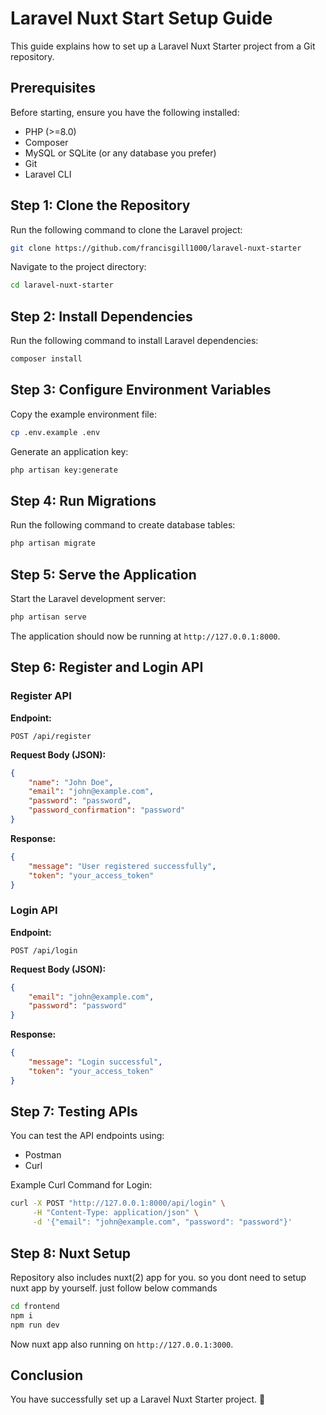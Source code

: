 # Laravel Nuxt Start Setup Guide

This guide explains how to set up a Laravel Nuxt Starter project from a Git repository.

## Prerequisites

Before starting, ensure you have the following installed:
- PHP (>=8.0)
- Composer
- MySQL or SQLite (or any database you prefer)
- Git
- Laravel CLI

## Step 1: Clone the Repository

Run the following command to clone the Laravel project:
```bash
git clone https://github.com/francisgill1000/laravel-nuxt-starter
```

Navigate to the project directory:
```bash
cd laravel-nuxt-starter
```

## Step 2: Install Dependencies

Run the following command to install Laravel dependencies:
```bash
composer install
```

## Step 3: Configure Environment Variables

Copy the example environment file:
```bash
cp .env.example .env
```

Generate an application key:
```bash
php artisan key:generate
```

## Step 4: Run Migrations

Run the following command to create database tables:
```bash
php artisan migrate
```

## Step 5: Serve the Application

Start the Laravel development server:
```bash
php artisan serve
```

The application should now be running at `http://127.0.0.1:8000`.

## Step 6: Register and Login API

### Register API
**Endpoint:**
```
POST /api/register
```

**Request Body (JSON):**
```json
{
    "name": "John Doe",
    "email": "john@example.com",
    "password": "password",
    "password_confirmation": "password"
}
```

**Response:**
```json
{
    "message": "User registered successfully",
    "token": "your_access_token"
}
```

### Login API
**Endpoint:**
```
POST /api/login
```

**Request Body (JSON):**
```json
{
    "email": "john@example.com",
    "password": "password"
}
```

**Response:**
```json
{
    "message": "Login successful",
    "token": "your_access_token"
}
```

## Step 7: Testing APIs

You can test the API endpoints using:
- Postman
- Curl

Example Curl Command for Login:
```bash
curl -X POST "http://127.0.0.1:8000/api/login" \
     -H "Content-Type: application/json" \
     -d '{"email": "john@example.com", "password": "password"}'
```



## Step 8: Nuxt Setup

Repository also includes nuxt(2) app for you. so you dont need to setup nuxt app by yourself. just follow below commands


```bash
cd frontend
npm i
npm run dev
```

Now nuxt app also running on  `http://127.0.0.1:3000`.

## Conclusion
You have successfully set up a Laravel Nuxt Starter project. 🎉

